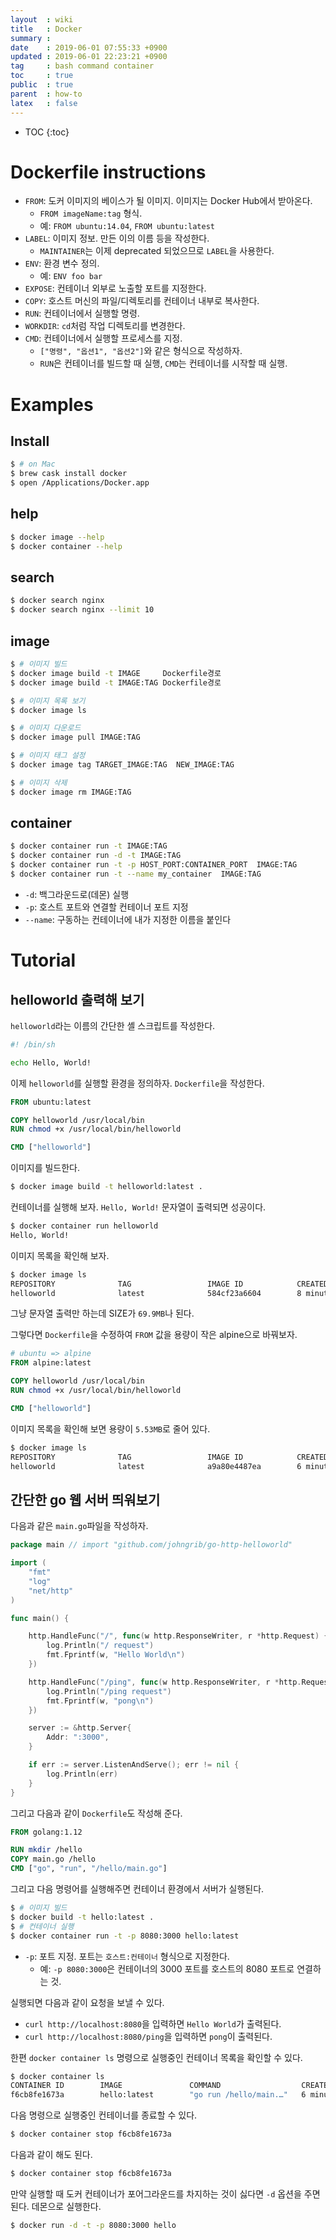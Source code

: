 ```yaml
---
layout  : wiki
title   : Docker
summary : 
date    : 2019-06-01 07:55:33 +0900
updated : 2019-06-01 22:23:21 +0900
tag     : bash command container
toc     : true
public  : true
parent  : how-to
latex   : false
---
```

* TOC
{:toc}

# Dockerfile instructions

* `FROM`: 도커 이미지의 베이스가 될 이미지. 이미지는 Docker Hub에서 받아온다.
    * `FROM imageName:tag` 형식.
    * 예: `FROM ubuntu:14.04`, `FROM ubuntu:latest`
* `LABEL`: 이미지 정보. 만든 이의 이름 등을 작성한다.
    * `MAINTAINER`는 이제 deprecated 되었으므로 `LABEL`을 사용한다.
* `ENV`: 환경 변수 정의.
    * 예: `ENV foo bar`
* `EXPOSE`: 컨테이너 외부로 노출할 포트를 지정한다.
* `COPY`: 호스트 머신의 파일/디렉토리를 컨테이너 내부로 복사한다.
* `RUN`: 컨테이너에서 실행할 명령.
* `WORKDIR`: `cd`처럼 작업 디렉토리를 변경한다.
* `CMD`: 컨테이너에서 실행할 프로세스를 지정.
    * `["명령", "옵션1", "옵션2"]`와 같은 형식으로 작성하자.
    * `RUN`은 컨테이너를 빌드할 때 실행, `CMD`는 컨테이너를 시작할 때 실행.


# Examples
## Install
```sh
$ # on Mac
$ brew cask install docker
$ open /Applications/Docker.app
```

## help
```sh
$ docker image --help
$ docker container --help
```

## search
```sh
$ docker search nginx
$ docker search nginx --limit 10
```

## image
```sh
$ # 이미지 빌드
$ docker image build -t IMAGE     Dockerfile경로
$ docker image build -t IMAGE:TAG Dockerfile경로

$ # 이미지 목록 보기
$ docker image ls

$ # 이미지 다운로드
$ docker image pull IMAGE:TAG

$ # 이미지 태그 설정
$ docker image tag TARGET_IMAGE:TAG  NEW_IMAGE:TAG

$ # 이미지 삭제
$ docker image rm IMAGE:TAG
```

## container
```sh
$ docker container run -t IMAGE:TAG
$ docker container run -d -t IMAGE:TAG
$ docker container run -t -p HOST_PORT:CONTAINER_PORT  IMAGE:TAG
$ docker container run -t --name my_container  IMAGE:TAG
```

* `-d`: 백그라운드로(데몬) 실행
* `-p`: 호스트 포트와 연결할 컨테이너 포트 지정
* `--name`: 구동하는 컨테이너에 내가 지정한 이름을 붙인다

# Tutorial

## helloworld 출력해 보기

`helloworld`라는 이름의 간단한 셸 스크립트를 작성한다.

```sh
#! /bin/sh

echo Hello, World!
```

이제 `helloworld`를 실행할 환경을 정의하자. `Dockerfile`을 작성한다.

```dockerfile
FROM ubuntu:latest

COPY helloworld /usr/local/bin
RUN chmod +x /usr/local/bin/helloworld

CMD ["helloworld"]
```

이미지를 빌드한다.

```sh
$ docker image build -t helloworld:latest .
```

컨테이너를 실행해 보자. `Hello, World!` 문자열이 출력되면 성공이다.

```sh
$ docker container run helloworld
Hello, World!
```

이미지 목록을 확인해 보자.

```sh
$ docker image ls
REPOSITORY              TAG                 IMAGE ID            CREATED             SIZE
helloworld              latest              584cf23a6604        8 minutes ago       69.9MB
```

그냥 문자열 출력만 하는데 SIZE가 `69.9MB`나 된다.

그렇다면 `Dockerfile`을 수정하여 `FROM` 값을 용량이 작은 alpine으로 바꿔보자.

```dockerfile
# ubuntu => alpine
FROM alpine:latest

COPY helloworld /usr/local/bin
RUN chmod +x /usr/local/bin/helloworld

CMD ["helloworld"]
```

이미지 목록을 확인해 보면 용량이 `5.53MB`로 줄어 있다.

```sh
$ docker image ls
REPOSITORY              TAG                 IMAGE ID            CREATED             SIZE
helloworld              latest              a9a80e4487ea        6 minutes ago       5.53MB
```

## 간단한 go 웹 서버 띄워보기

다음과 같은 `main.go`파일을 작성하자.

```go
package main // import "github.com/johngrib/go-http-helloworld"

import (
    "fmt"
    "log"
    "net/http"
)

func main() {

    http.HandleFunc("/", func(w http.ResponseWriter, r *http.Request) {
        log.Println("/ request")
        fmt.Fprintf(w, "Hello World\n")
    })

    http.HandleFunc("/ping", func(w http.ResponseWriter, r *http.Request) {
        log.Println("/ping request")
        fmt.Fprintf(w, "pong\n")
    })

    server := &http.Server{
        Addr: ":3000",
    }

    if err := server.ListenAndServe(); err != nil {
        log.Println(err)
    }
}
```

그리고 다음과 같이 `Dockerfile`도 작성해 준다.

```dockerfile
FROM golang:1.12

RUN mkdir /hello
COPY main.go /hello
CMD ["go", "run", "/hello/main.go"]
```

그리고 다음 명령어를 실행해주면 컨테이너 환경에서 서버가 실행된다.

```sh
$ # 이미지 빌드
$ docker build -t hello:latest .
$ # 컨테이너 실행
$ docker container run -t -p 8080:3000 hello:latest
```

* `-p`: 포트 지정. 포트는 `호스트:컨테이너` 형식으로 지정한다.
    * 예: `-p 8080:3000`은 컨테이너의 3000 포트를 호스트의 8080 포트로 연결하는 것.

실행되면 다음과 같이 요청을 보낼 수 있다.

* `curl http://localhost:8080`을 입력하면 `Hello World`가 출력된다.
* `curl http://localhost:8080/ping`을 입력하면 `pong`이 출력된다.

한편 `docker container ls` 명령으로 실행중인 컨테이너 목록을 확인할 수 있다.

```sh
$ docker container ls
CONTAINER ID        IMAGE               COMMAND                  CREATED             STATUS              PORTS                      NAMES
f6cb8fe1673a        hello:latest        "go run /hello/main.…"   6 minutes ago       Up 6 minutes        0.0.0.0:8080->3000/tcp     keen_driscoll
```

다음 명령으로 실행중인 컨테이너를 종료할 수 있다.

```sh
$ docker container stop f6cb8fe1673a
```

다음과 같이 해도 된다.

```sh
$ docker container stop f6cb8fe1673a
```

만약 실행할 때 도커 컨테이너가 포어그라운드를 차지하는 것이 싫다면 `-d` 옵션을 주면 된다. 데몬으로 실행한다.

```sh
$ docker run -d -t -p 8080:3000 hello
```

